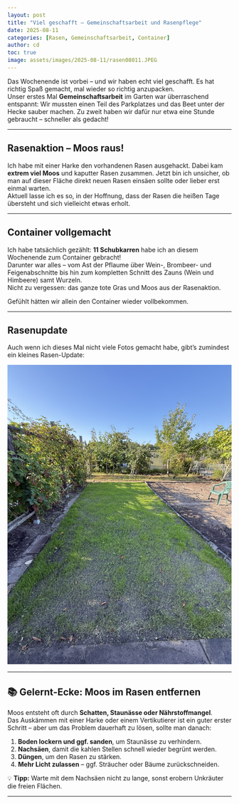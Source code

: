 ```yaml
---
layout: post
title: "Viel geschafft – Gemeinschaftsarbeit und Rasenpflege"
date: 2025-08-11
categories: [Rasen, Gemeinschaftsarbeit, Container]
author: cd
toc: true
image: assets/images/2025-08-11/rasen08011.JPEG
---
```



Das Wochenende ist vorbei – und wir haben echt viel geschafft. Es hat richtig Spaß gemacht, mal wieder so richtig anzupacken.  
Unser erstes Mal **Gemeinschaftsarbeit** im Garten war überraschend entspannt: Wir mussten einen Teil des Parkplatzes und das Beet unter der Hecke sauber machen. Zu zweit haben wir dafür nur etwa eine Stunde gebraucht – schneller als gedacht!

---

## Rasenaktion – Moos raus!

Ich habe mit einer Harke den vorhandenen Rasen ausgehackt. Dabei kam **extrem viel Moos** und kaputter Rasen zusammen. Jetzt bin ich unsicher, ob man auf dieser Fläche direkt neuen Rasen einsäen sollte oder lieber erst einmal warten.  
Aktuell lasse ich es so, in der Hoffnung, dass der Rasen die heißen Tage übersteht und sich vielleicht etwas erholt.

---

## Container vollgemacht

Ich habe tatsächlich gezählt: **11 Schubkarren** habe ich an diesem Wochenende zum Container gebracht!  
Darunter war alles – vom Ast der Pflaume über Wein-, Brombeer- und Feigenabschnitte bis hin zum kompletten Schnitt des Zauns (Wein und Himbeere) samt Wurzeln.  
Nicht zu vergessen: das ganze tote Gras und Moos aus der Rasenaktion.  

Gefühlt hätten wir allein den Container wieder vollbekommen.

---

## Rasenupdate

Auch wenn ich dieses Mal nicht viele Fotos gemacht habe, gibt’s zumindest ein kleines Rasen-Update:  

![Rasen](/assets/images/2025-08-11/rasen08011.JPEG)

---

## 📚 Gelernt-Ecke: Moos im Rasen entfernen

Moos entsteht oft durch **Schatten, Staunässe oder Nährstoffmangel**.  
Das Auskämmen mit einer Harke oder einem Vertikutierer ist ein guter erster Schritt – aber um das Problem dauerhaft zu lösen, sollte man danach:

1. **Boden lockern und ggf. sanden**, um Staunässe zu verhindern.
2. **Nachsäen**, damit die kahlen Stellen schnell wieder begrünt werden.
3. **Düngen**, um den Rasen zu stärken.
4. **Mehr Licht zulassen** – ggf. Sträucher oder Bäume zurückschneiden.

💡 **Tipp:** Warte mit dem Nachsäen nicht zu lange, sonst erobern Unkräuter die freien Flächen.

---